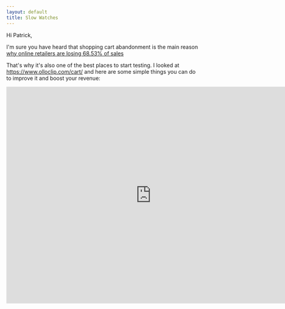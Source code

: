 ```yaml
---
layout: default
title: Slow Watches
---
```


Hi Patrick,

I'm sure you have heard that shopping cart abandonment is the main reason [why online retailers are losing 68.53% of sales](http://baymard.com/lists/cart-abandonment-rate)

That's why it's also one of the best places to start testing. I looked at <https://www.olloclip.com/cart/> and here are some simple things you can do to improve it and boost your revenue:

<iframe src="https://docs.google.com/presentation/d/1Xxc5GkVjgsjika7jVKwJe0KdwpwsNeoR_KMtfSEa59Q/embed?start=false&loop=false&delayms=3000" frameborder="0" width="760" height="569" allowfullscreen="true" mozallowfullscreen="true" webkitallowfullscreen="true"></iframe>
